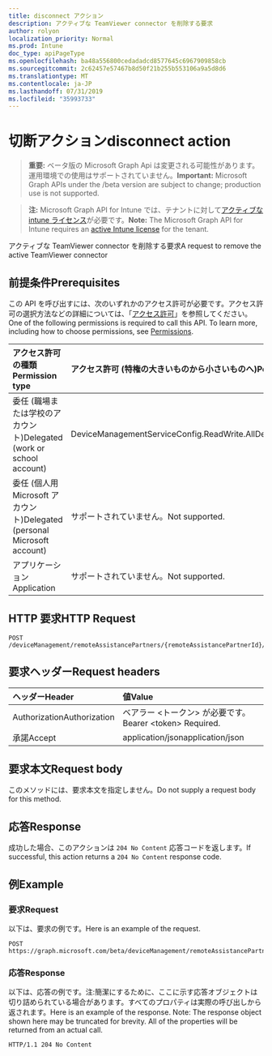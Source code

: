 ```yaml
---
title: disconnect アクション
description: アクティブな TeamViewer connector を削除する要求
author: rolyon
localization_priority: Normal
ms.prod: Intune
doc_type: apiPageType
ms.openlocfilehash: ba48a556800cedadadcd8577645c6967909858cb
ms.sourcegitcommit: 2c62457e57467b8d50f21b255b553106a9a5d8d6
ms.translationtype: MT
ms.contentlocale: ja-JP
ms.lasthandoff: 07/31/2019
ms.locfileid: "35993733"
---
```

# <a name="disconnect-action"></a><span data-ttu-id="4bcf4-103">切断アクション</span><span class="sxs-lookup"><span data-stu-id="4bcf4-103">disconnect action</span></span>

> <span data-ttu-id="4bcf4-104">**重要:** ベータ版の Microsoft Graph Api は変更される可能性があります。運用環境での使用はサポートされていません。</span><span class="sxs-lookup"><span data-stu-id="4bcf4-104">**Important:** Microsoft Graph APIs under the /beta version are subject to change; production use is not supported.</span></span>

> <span data-ttu-id="4bcf4-105">**注:** Microsoft Graph API for Intune では、テナントに対して[アクティブな intune ライセンス](https://go.microsoft.com/fwlink/?linkid=839381)が必要です。</span><span class="sxs-lookup"><span data-stu-id="4bcf4-105">**Note:** The Microsoft Graph API for Intune requires an [active Intune license](https://go.microsoft.com/fwlink/?linkid=839381) for the tenant.</span></span>

<span data-ttu-id="4bcf4-106">アクティブな TeamViewer connector を削除する要求</span><span class="sxs-lookup"><span data-stu-id="4bcf4-106">A request to remove the active TeamViewer connector</span></span>

## <a name="prerequisites"></a><span data-ttu-id="4bcf4-107">前提条件</span><span class="sxs-lookup"><span data-stu-id="4bcf4-107">Prerequisites</span></span>
<span data-ttu-id="4bcf4-p101">この API を呼び出すには、次のいずれかのアクセス許可が必要です。アクセス許可の選択方法などの詳細については、「[アクセス許可](/graph/permissions-reference)」を参照してください。</span><span class="sxs-lookup"><span data-stu-id="4bcf4-p101">One of the following permissions is required to call this API. To learn more, including how to choose permissions, see [Permissions](/graph/permissions-reference).</span></span>

|<span data-ttu-id="4bcf4-110">アクセス許可の種類</span><span class="sxs-lookup"><span data-stu-id="4bcf4-110">Permission type</span></span>|<span data-ttu-id="4bcf4-111">アクセス許可 (特権の大きいものから小さいものへ)</span><span class="sxs-lookup"><span data-stu-id="4bcf4-111">Permissions (from most to least privileged)</span></span>|
|:---|:---|
|<span data-ttu-id="4bcf4-112">委任 (職場または学校のアカウント)</span><span class="sxs-lookup"><span data-stu-id="4bcf4-112">Delegated (work or school account)</span></span>|<span data-ttu-id="4bcf4-113">DeviceManagementServiceConfig.ReadWrite.All</span><span class="sxs-lookup"><span data-stu-id="4bcf4-113">DeviceManagementServiceConfig.ReadWrite.All</span></span>|
|<span data-ttu-id="4bcf4-114">委任 (個人用 Microsoft アカウント)</span><span class="sxs-lookup"><span data-stu-id="4bcf4-114">Delegated (personal Microsoft account)</span></span>|<span data-ttu-id="4bcf4-115">サポートされていません。</span><span class="sxs-lookup"><span data-stu-id="4bcf4-115">Not supported.</span></span>|
|<span data-ttu-id="4bcf4-116">アプリケーション</span><span class="sxs-lookup"><span data-stu-id="4bcf4-116">Application</span></span>|<span data-ttu-id="4bcf4-117">サポートされていません。</span><span class="sxs-lookup"><span data-stu-id="4bcf4-117">Not supported.</span></span>|

## <a name="http-request"></a><span data-ttu-id="4bcf4-118">HTTP 要求</span><span class="sxs-lookup"><span data-stu-id="4bcf4-118">HTTP Request</span></span>
<!-- {
  "blockType": "ignored"
}
-->
``` http
POST /deviceManagement/remoteAssistancePartners/{remoteAssistancePartnerId}/disconnect
```

## <a name="request-headers"></a><span data-ttu-id="4bcf4-119">要求ヘッダー</span><span class="sxs-lookup"><span data-stu-id="4bcf4-119">Request headers</span></span>
|<span data-ttu-id="4bcf4-120">ヘッダー</span><span class="sxs-lookup"><span data-stu-id="4bcf4-120">Header</span></span>|<span data-ttu-id="4bcf4-121">値</span><span class="sxs-lookup"><span data-stu-id="4bcf4-121">Value</span></span>|
|:---|:---|
|<span data-ttu-id="4bcf4-122">Authorization</span><span class="sxs-lookup"><span data-stu-id="4bcf4-122">Authorization</span></span>|<span data-ttu-id="4bcf4-123">ベアラー &lt;トークン&gt; が必要です。</span><span class="sxs-lookup"><span data-stu-id="4bcf4-123">Bearer &lt;token&gt; Required.</span></span>|
|<span data-ttu-id="4bcf4-124">承諾</span><span class="sxs-lookup"><span data-stu-id="4bcf4-124">Accept</span></span>|<span data-ttu-id="4bcf4-125">application/json</span><span class="sxs-lookup"><span data-stu-id="4bcf4-125">application/json</span></span>|

## <a name="request-body"></a><span data-ttu-id="4bcf4-126">要求本文</span><span class="sxs-lookup"><span data-stu-id="4bcf4-126">Request body</span></span>
<span data-ttu-id="4bcf4-127">このメソッドには、要求本文を指定しません。</span><span class="sxs-lookup"><span data-stu-id="4bcf4-127">Do not supply a request body for this method.</span></span>

## <a name="response"></a><span data-ttu-id="4bcf4-128">応答</span><span class="sxs-lookup"><span data-stu-id="4bcf4-128">Response</span></span>
<span data-ttu-id="4bcf4-129">成功した場合、このアクションは `204 No Content` 応答コードを返します。</span><span class="sxs-lookup"><span data-stu-id="4bcf4-129">If successful, this action returns a `204 No Content` response code.</span></span>

## <a name="example"></a><span data-ttu-id="4bcf4-130">例</span><span class="sxs-lookup"><span data-stu-id="4bcf4-130">Example</span></span>

### <a name="request"></a><span data-ttu-id="4bcf4-131">要求</span><span class="sxs-lookup"><span data-stu-id="4bcf4-131">Request</span></span>
<span data-ttu-id="4bcf4-132">以下は、要求の例です。</span><span class="sxs-lookup"><span data-stu-id="4bcf4-132">Here is an example of the request.</span></span>
``` http
POST https://graph.microsoft.com/beta/deviceManagement/remoteAssistancePartners/{remoteAssistancePartnerId}/disconnect
```

### <a name="response"></a><span data-ttu-id="4bcf4-133">応答</span><span class="sxs-lookup"><span data-stu-id="4bcf4-133">Response</span></span>
<span data-ttu-id="4bcf4-p102">以下は、応答の例です。注:簡潔にするために、ここに示す応答オブジェクトは切り詰められている場合があります。すべてのプロパティは実際の呼び出しから返されます。</span><span class="sxs-lookup"><span data-stu-id="4bcf4-p102">Here is an example of the response. Note: The response object shown here may be truncated for brevity. All of the properties will be returned from an actual call.</span></span>
``` http
HTTP/1.1 204 No Content
```





